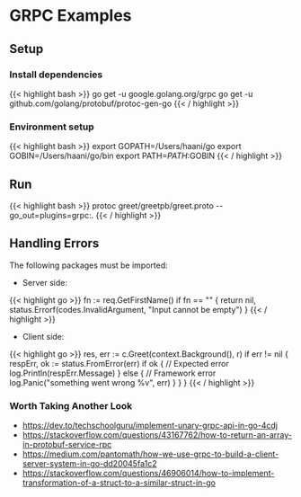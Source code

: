# GRPC Examples

## Setup

### Install dependencies

{{< highlight bash >}}
go get -u google.golang.org/grpc
go get -u github.com/golang/protobuf/protoc-gen-go
{{< / highlight >}}

### Environment setup

{{< highlight bash >}}
export GOPATH=/Users/haani/go
export GOBIN=/Users/haani/go/bin
export PATH=$PATH:$GOBIN
{{< / highlight >}}


## Run

{{< highlight bash >}}
protoc greet/greetpb/greet.proto --go_out=plugins=grpc:.
{{< / highlight >}}

## Handling Errors

The following packages must be imported:

- Server side:

{{< highlight go >}}
fn := req.GetFirstName()
if fn == "" {
        return nil, status.Errorf(codes.InvalidArgument,
            "Input cannot be empty")
    }
{{< / highlight >}}

- Client side:

{{< highlight go >}}
res, err := c.Greet(context.Background(), r)
    if err != nil {
        respErr, ok := status.FromError(err)
        if ok {
            // Expected error
            log.Println(respErr.Message)
        } else {
            // Framework error
            log.Panic("something went wrong %v", err)
        }
    }
    }
{{< / highlight >}}


### Worth Taking Another Look

- https://dev.to/techschoolguru/implement-unary-grpc-api-in-go-4cdj
- https://stackoverflow.com/questions/43167762/how-to-return-an-array-in-protobuf-service-rpc
- https://medium.com/pantomath/how-we-use-grpc-to-build-a-client-server-system-in-go-dd20045fa1c2
- https://stackoverflow.com/questions/46906014/how-to-implement-transformation-of-a-struct-to-a-similar-struct-in-go
